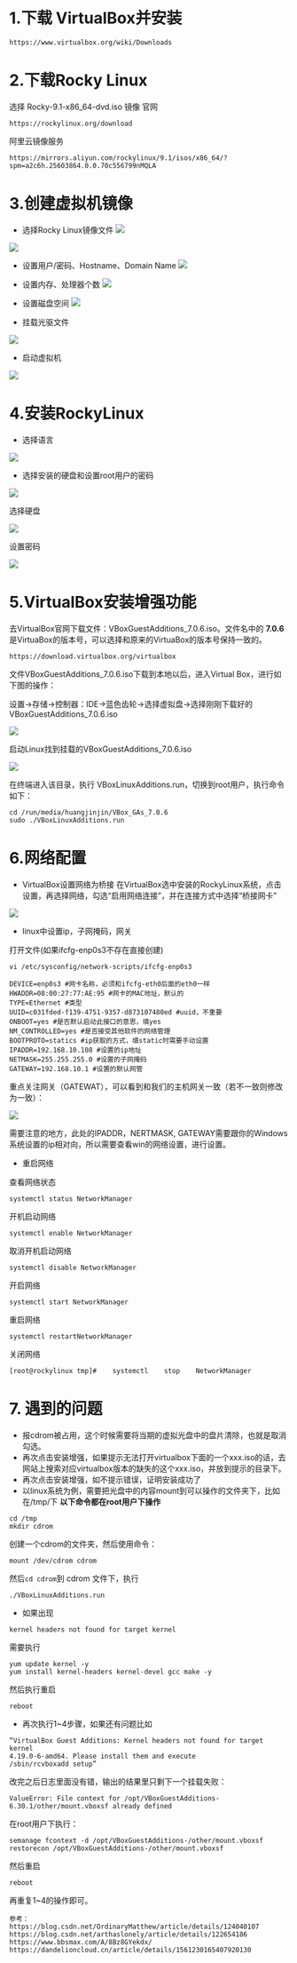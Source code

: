 # 1.下载 VirtualBox并安装

```
https://www.virtualbox.org/wiki/Downloads
```

# 2.下载Rocky Linux

选择 Rocky-9.1-x86_64-dvd.iso 镜像
官网
```
https://rockylinux.org/download
```
阿里云镜像服务
```
https://mirrors.aliyun.com/rockylinux/9.1/isos/x86_64/?spm=a2c6h.25603864.0.0.70c556799nMQLA
```
# 3.创建虚拟机镜像

- 选择Rocky Linux镜像文件
![](https://files.mdnice.com/user/34714/97ec7be6-0cc9-4469-90db-c3b155e0a4ff.png)


![](https://files.mdnice.com/user/34714/60d4e873-9a20-422d-b87f-f0949e99a906.png)

- 设置用户/密码、Hostname、Domain Name
![](https://files.mdnice.com/user/34714/02dbc084-c286-4ce0-b5ea-6f6ae40b613d.png)

- 设置内存、处理器个数
![](https://files.mdnice.com/user/34714/ae023587-323b-47a7-af9d-ae315b8a3cc7.png)

- 设置磁盘空间
![](https://files.mdnice.com/user/34714/d6b3e445-a5b2-4413-83b9-4e87cb95c8b0.png)


- 挂载光驱文件

![](https://files.mdnice.com/user/34714/1028c9dd-d520-4452-9ef6-79a1f50c3791.png)

- 启动虚拟机

![](https://files.mdnice.com/user/34714/d5371c30-d1d2-40e8-acd1-5712beedc655.png)

# 4.安装RockyLinux

- 选择语言

![](https://files.mdnice.com/user/34714/6600d25e-9451-497d-a847-2981f374aa69.png)

- 选择安装的硬盘和设置root用户的密码

![](https://files.mdnice.com/user/34714/1f5f1ce2-1cc7-4a04-8205-0d4247aad712.png)

选择硬盘

![](https://files.mdnice.com/user/34714/d1e417ff-54e2-4a83-92ca-d00d23a2af15.png)


设置密码


![](https://files.mdnice.com/user/34714/cb41bfda-ff8a-4d19-ac94-0686ab7631c5.png)

# 5.VirtualBox安装增强功能

去VirtualBox官网下载文件：VBoxGuestAdditions_7.0.6.iso。文件名中的 **7.0.6** 是VirtuaBox的版本号，可以选择和原来的VirtuaBox的版本号保持一致的。
```
https://download.virtualbox.org/virtualbox
```
文件VBoxGuestAdditions_7.0.6.iso下载到本地以后，进入Virtual Box，进行如下图的操作：

设置->存储->控制器：IDE->蓝色齿轮->选择虚拟盘->选择刚刚下载好的VBoxGuestAdditions_7.0.6.iso

![](https://files.mdnice.com/user/34714/f1987d14-33e7-40fc-b226-53a345c4504b.png)

启动Linux找到挂载的VBoxGuestAdditions_7.0.6.iso

![](https://files.mdnice.com/user/34714/d617b3f2-4687-4622-99f1-ed06ff1fc362.png)

在终端进入该目录，执行 VBoxLinuxAdditions.run，切换到root用户，执行命令如下：

```
cd /run/media/huangjinjin/VBox_GAs_7.0.6
sudo ./VBoxLinuxAdditions.run
```

# 6.网络配置
- VirtualBox设置网络为桥接
在VirtualBox选中安装的RockyLinux系统，点击设置，再选择网络，勾选“启用网络连接”，并在连接方式中选择“桥接网卡”

![](https://files.mdnice.com/user/34714/d2afbf8f-50fb-4502-ba02-3d2d078877db.png)

- linux中设置ip，子网掩码，网关

打开文件(如果ifcfg-enp0s3不存在直接创建)
```
vi /etc/sysconfig/network-scripts/ifcfg-enp0s3 
```

```
DEVICE=enp0s3 #网卡名称，必须和ifcfg-eth0后面的eth0一样
HWADDR=08:00:27:77:AE:95 #网卡的MAC地址，默认的
TYPE=Ethernet #类型
UUID=c031fded-f139-4751-9357-d873107480ed #uuid，不重要
ONBOOT=yes #是否默认启动此接口的意思，填yes
NM_CONTROLLED=yes #是否接受其他软件的网络管理
BOOTPROTO=statics #ip获取的方式，填static时需要手动设置
IPADDR=192.168.10.108 #设置的ip地址
NETMASK=255.255.255.0 #设置的子网掩码
GATEWAY=192.168.10.1 #设置的默认网管
```

重点关注网关（GATEWAT），可以看到和我们的主机网关一致（若不一致则修改为一致）：


![](https://files.mdnice.com/user/34714/2c1cf550-5a9a-4f20-8e61-9f29857bf8fa.png)

需要注意的地方，此处的IPADDR，NERTMASK, GATEWAY需要跟你的Windows系统设置的ip相对向，所以需要查看win的网络设置，进行设置。

- 重启网络

查看网络状态
```
systemctl status NetworkManager
```
开机启动网络
```
systemctl enable NetworkManager
```
取消开机启动网络
```
systemctl disable NetworkManager
```
开启网络
```
systemctl start NetworkManager
```
 重启网络
```
systemctl restartNetworkManager
```
关闭网络
```
[root@rockylinux tmp]#    systemctl    stop    NetworkManager
```


# 7. 遇到的问题

- 报cdrom被占用，这个时候需要将当期的虚拟光盘中的盘片清除，也就是取消勾选。
- 再次点击安装增强，如果提示无法打开virtualbox下面的一个xxx.iso的话，去网站上搜索对应virtualbox版本的缺失的这个xxx.iso，并放到提示的目录下。
- 再次点击安装增强，如不提示错误，证明安装成功了
- 以linux系统为例，需要把光盘中的内容mount到可以操作的文件夹下，比如在/tmp/下
**以下命令都在root用户下操作**
```
cd /tmp
mkdir cdrom
```
创建一个cdrom的文件夹，然后使用命令：
```
mount /dev/cdrom cdrom
```
然后`cd cdrom`到 cdrom 文件下，执行
```
./VBoxLinuxAdditions.run
```

- 如果出现
```
kernel headers not found for target kernel
```
需要执行
```
yum update kernel -y
yum install kernel-headers kernel-devel gcc make -y
```
然后执行重启
```
reboot
```
- 再次执行1~4步骤，如果还有问题比如
```
“VirtualBox Guest Additions: Kernel headers not found for target kernel
4.19.0-6-amd64. Please install them and execute
/sbin/rcvboxadd setup”
```
改完之后日志里面没有错，输出的结果里只剩下一个挂载失败：
```
ValueError: File context for /opt/VBoxGuestAdditions-6.30.1/other/mount.vboxsf already defined
```
在root用户下执行：
```
semanage fcontext -d /opt/VBoxGuestAdditions-/other/mount.vboxsf
restorecon /opt/VBoxGuestAdditions-/other/mount.vboxsf
```
然后重启
```
reboot
```
再重复1~4的操作即可。


```
参考：
https://blog.csdn.net/OrdinaryMatthew/article/details/124040107
https://blog.csdn.net/arthaslonely/article/details/122654186
https://www.bbsmax.com/A/8Bz8GYekdx/
https://dandelioncloud.cn/article/details/1561230165407920130
```







